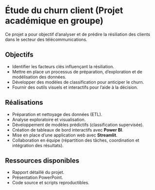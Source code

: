 # Étude du churn client (Projet académique en groupe)

Ce projet a pour objectif d’analyser et de prédire la résiliation des clients dans le secteur des télécommunications.

## Objectifs
- Identifier les facteurs clés influençant la résiliation.
- Mettre en place un processus de préparation, d’exploration et de modélisation des données.
- Développer des modèles de classification pour anticiper le churn.
- Fournir des outils visuels et interactifs pour l’aide à la décision.

## Réalisations
- Préparation et nettoyage des données (ETL).
- Analyse exploratoire et visualisation.
- Développement de modèles prédictifs (classification supervisée).
- Création de tableaux de bord interactifs avec **Power BI**.
- Mise en place d’une application web avec **Streamlit**.
- Collaboration en équipe (répartition des tâches, coordination et intégration des résultats).

## Ressources disponibles
- Rapport détaillé du projet.  
- Présentation PowerPoint.  
- Code source et scripts reproductibles.
